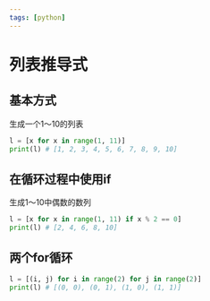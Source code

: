 ```yaml
---
tags: [python]
---
```

# 列表推导式

## 基本方式

生成一个1～10的列表

```python
l = [x for x in range(1, 11)]
print(l) # [1, 2, 3, 4, 5, 6, 7, 8, 9, 10]
```

## 在循环过程中使用if

生成1～10中偶数的数列

```python
l = [x for x in range(1, 11) if x % 2 == 0]
print(l) # [2, 4, 6, 8, 10]
```

## 两个for循环

```python
l = [(i, j) for i in range(2) for j in range(2)]
print(l) # [(0, 0), (0, 1), (1, 0), (1, 1)]
```